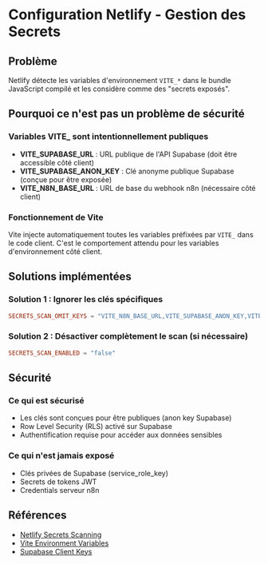 # Configuration Netlify - Gestion des Secrets

## Problème
Netlify détecte les variables d'environnement `VITE_*` dans le bundle JavaScript compilé et les considère comme des "secrets exposés".

## Pourquoi ce n'est pas un problème de sécurité

### Variables VITE_ sont intentionnellement publiques
- **VITE_SUPABASE_URL** : URL publique de l'API Supabase (doit être accessible côté client)
- **VITE_SUPABASE_ANON_KEY** : Clé anonyme publique Supabase (conçue pour être exposée)
- **VITE_N8N_BASE_URL** : URL de base du webhook n8n (nécessaire côté client)

### Fonctionnement de Vite
Vite injecte automatiquement toutes les variables préfixées par `VITE_` dans le code client. C'est le comportement attendu pour les variables d'environnement côté client.

## Solutions implémentées

### Solution 1 : Ignorer les clés spécifiques
```toml
SECRETS_SCAN_OMIT_KEYS = "VITE_N8N_BASE_URL,VITE_SUPABASE_ANON_KEY,VITE_SUPABASE_URL"
```

### Solution 2 : Désactiver complètement le scan (si nécessaire)
```toml
SECRETS_SCAN_ENABLED = "false"
```

## Sécurité

### Ce qui est sécurisé
- Les clés sont conçues pour être publiques (anon key Supabase)
- Row Level Security (RLS) activé sur Supabase
- Authentification requise pour accéder aux données sensibles

### Ce qui n'est jamais exposé
- Clés privées de Supabase (service_role_key)
- Secrets de tokens JWT
- Credentials serveur n8n

## Références
- [Netlify Secrets Scanning](https://docs.netlify.com/security/secrets-scanning/)
- [Vite Environment Variables](https://vitejs.dev/guide/env-and-mode.html)
- [Supabase Client Keys](https://supabase.com/docs/guides/api/api-keys)
